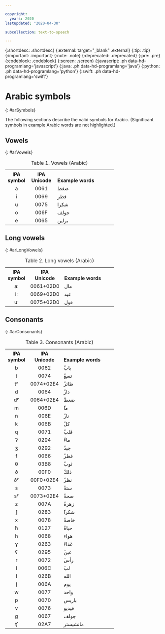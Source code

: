```yaml
---

copyright:
  years: 2020
lastupdated: "2020-04-30"

subcollection: text-to-speech

---
```


{:shortdesc: .shortdesc}
{:external: target="_blank" .external}
{:tip: .tip}
{:important: .important}
{:note: .note}
{:deprecated: .deprecated}
{:pre: .pre}
{:codeblock: .codeblock}
{:screen: .screen}
{:javascript: .ph data-hd-programlang='javascript'}
{:java: .ph data-hd-programlang='java'}
{:python: .ph data-hd-programlang='python'}
{:swift: .ph data-hd-programlang='swift'}

# Arabic symbols
{: #arSymbols}

The following sections describe the valid symbols for Arabic. (Significant symbols in example Arabic words are not highlighted.)

## Vowels
{: #arVowels}

<table style="width:70%">
  <caption>Table 1. Vowels (Arabic)</caption>
  <tr>
    <th style="width:20%; text-align:center; vertical-align:bottom">
      IPA symbol
    </th>
    <th style="width:25%; text-align:center; vertical-align:bottom">
      IPA Unicode
    </th>
    <th style="text-align:left; vertical-align:bottom">
      Example words
    </th>
  </tr>
  <tr>
    <td style="text-align:center">
      a
    </td>
    <td style="text-align:center">
      0061
    </td>
    <td>
      &#1590;&#1594;&#1591;
    </td>
  </tr>
  <tr>
    <td style="text-align:center">
      i
    </td>
    <td style="text-align:center">
      0069
    </td>
    <td>
      &#1601;&#1591;&#1585;
    </td>
  </tr>
  <tr>
    <td style="text-align:center">
      u
    </td>
    <td style="text-align:center">
      0075
    </td>
    <td>
      &#1588;&#1603;&#1585;&#1575;
    </td>
  </tr>
  <tr>
    <td style="text-align:center">
      o
    </td>
    <td style="text-align:center">
      006F
    </td>
    <td>
      &#1580;&#1608;&#1604;&#1601;
    </td>
  </tr>
  <tr>
    <td style="text-align:center">
      e
    </td>
    <td style="text-align:center">
      0065
    </td>
    <td>
      &#1576;&#1585;&#1604;&#1610;&#1606;
    </td>
  </tr>
</table>

## Long vowels
{: #arLongVowels}

<table style="width:70%">
  <caption>Table 2. Long vowels (Arabic)</caption>
  <tr>
    <th style="width:20%; text-align:center; vertical-align:bottom">
      IPA symbol
    </th>
    <th style="width:25%; text-align:center; vertical-align:bottom">
      IPA Unicode
    </th>
    <th style="text-align:left; vertical-align:bottom">
      Example words
    </th>
  </tr>
  <tr>
    <td style="text-align:center">
      a&#720;
    </td>
    <td style="text-align:center">
      0061+02D0
    </td>
    <td>
      &#1605;&#1575;&#1604;
    </td>
  </tr>
  <tr>
    <td style="text-align:center">
      i&#720;
    </td>
    <td style="text-align:center">
      0069+02D0
    </td>
    <td>
      &#1593;&#1610;&#1583;
    </td>
  </tr>
  <tr>
    <td style="text-align:center">
      u&#720;
    </td>
    <td style="text-align:center">
      0075+02D0
    </td>
    <td>
      &#1601;&#1608;&#1604;
    </td>
  </tr>
</table>

## Consonants
{: #arConsonants}

<table style="width:70%">
  <caption>Table 3. Consonants (Arabic)</caption>
  <tr>
    <th style="width:20%; text-align:center; vertical-align:bottom">
      IPA symbol
    </th>
    <th style="width:25%; text-align:center; vertical-align:bottom">
      IPA Unicode
    </th>
    <th style="text-align:left; vertical-align:bottom">
      Example words
    </th>
  </tr>
  <tr>
    <td style="text-align:center">
      b
    </td>
    <td style="text-align:center">
      0062
    </td>
    <td>
      &#1614;&#1614;&#1576;&#1575;&#1576;
    </td>
  </tr>
  <tr>
    <td style="text-align:center">
      t
    </td>
    <td style="text-align:center">
      0074
    </td>
    <td>
      &#1614;&#1614;&#1578;&#1587;&#1593;
    </td>
  </tr>
  <tr>
    <td style="text-align:center">
      t&#740;
    </td>
    <td style="text-align:center">
      0074+02E4
    </td>
    <td>
      &#1614;&#1614;&#1591;&#1575;&#1610;&#1620;&#1585;
    </td>
  </tr>
  <tr>
    <td style="text-align:center">
      d
    </td>
    <td style="text-align:center">
      0064
    </td>
    <td>
      &#1614;&#1614;&#1583;&#1575;&#1585;
    </td>
  </tr>
  <tr>
    <td style="text-align:center">
      d&#740;
    </td>
    <td style="text-align:center">
      0064+02E4
    </td>
    <td>
      &#1614;&#1614;&#1590;&#1594;&#1591;
    </td>
  </tr>
  <tr>
    <td style="text-align:center">
      m
    </td>
    <td style="text-align:center">
      006D
    </td>
    <td>
      &#1614;&#1614;&#1605;&#1575;
    </td>
  </tr>
  <tr>
    <td style="text-align:center">
      n
    </td>
    <td style="text-align:center">
      006E
    </td>
    <td>
      &#1614;&#1614;&#1606;&#1575;&#1585;
    </td>
  </tr>
  <tr>
    <td style="text-align:center">
      k
    </td>
    <td style="text-align:center">
      006B
    </td>
    <td>
      &#1614;&#1614;&#1603;&#1604;
    </td>
  </tr>
  <tr>
    <td style="text-align:center">
      q
    </td>
    <td style="text-align:center">
      0071
    </td>
    <td>
      &#1614;&#1614;&#1602;&#1604;&#1576;
    </td>
  </tr>
  <tr>
    <td style="text-align:center">
      &#660;
    </td>
    <td style="text-align:center">
      0294
    </td>
    <td>
      &#1614;&#1614;&#1605;&#1575;&#1569;
    </td>
  </tr>
  <tr>
    <td style="text-align:center">
      &#658;
    </td>
    <td style="text-align:center">
      0292
    </td>
    <td>
      &#1614;&#1614;&#1580;&#1610;&#1583;
    </td>
  </tr>
  <tr>
    <td style="text-align:center">
      f
    </td>
    <td style="text-align:center">
      0066
    </td>
    <td>
      &#1614;&#1614;&#1601;&#1591;&#1585;
    </td>
  </tr>
  <tr>
    <td style="text-align:center">
      &#952;
    </td>
    <td style="text-align:center">
      03B8
    </td>
    <td>
      &#1614;&#1614;&#1579;&#1608;&#1576;
    </td>
  </tr>
  <tr>
    <td style="text-align:center">
      &#240;
    </td>
    <td style="text-align:center">
      00F0
    </td>
    <td>
      &#1614;&#1614;&#1584;&#1604;&#1603;
    </td>
  </tr>
  <tr>
    <td style="text-align:center">
      &#240;&#740;
    </td>
    <td style="text-align:center">
      00F0+02E4
    </td>
    <td>
      &#1614;&#1614;&#1606;&#1592;&#1585;
    </td>
  </tr>
  <tr>
    <td style="text-align:center">
      s
    </td>
    <td style="text-align:center">
      0073
    </td>
    <td>
      &#1614;&#1614;&#1587;&#1578;&#1577;
    </td>
  </tr>
  <tr>
    <td style="text-align:center">
      s&#740;
    </td>
    <td style="text-align:center">
      0073+02E4
    </td>
    <td>
      &#1614;&#1614;&#1589;&#1581;&#1577;
    </td>
  </tr>
  <tr>
    <td style="text-align:center">
      z
    </td>
    <td style="text-align:center">
      007A
    </td>
    <td>
      &#1614;&#1614;&#1586;&#1607;&#1585;&#1577;
    </td>
  </tr>
  <tr>
    <td style="text-align:center">
      &#643;
    </td>
    <td style="text-align:center">
      0283
    </td>
    <td>
      &#1614;&#1614;&#1588;&#1603;&#1585;&#1575;
    </td>
  </tr>
  <tr>
    <td style="text-align:center">
      x
    </td>
    <td style="text-align:center">
      0078
    </td>
    <td>
      &#1614;&#1614;&#1582;&#1575;&#1589;&#1577;
    </td>
  </tr>
  <tr>
    <td style="text-align:center">
      &#295;
    </td>
    <td style="text-align:center">
      0127
    </td>
    <td>
      &#1614;&#1614;&#1581;&#1610;&#1575;&#1577;
    </td>
  </tr>
  <tr>
    <td style="text-align:center">
      h
    </td>
    <td style="text-align:center">
      0068
    </td>
    <td>
      &#1607;&#1608;&#1575;&#1569;
    </td>
  </tr>
  <tr>
    <td style="text-align:center">
      &#611;
    </td>
    <td style="text-align:center">
      0263
    </td>
    <td>
      &#1614;&#1594;&#1584;&#1575;&#1569;
    </td>
  </tr>
  <tr>
    <td style="text-align:center">
      &#661;
    </td>
    <td style="text-align:center">
      0295
    </td>
    <td>
      &#1614;&#1593;&#1610;&#1606;
    </td>
  </tr>
  <tr>
    <td style="text-align:center">
      r
    </td>
    <td style="text-align:center">
      0072
    </td>
    <td>
      &#1614;&#1585;&#1575;&#1620;&#1587;
    </td>
  </tr>
  <tr>
    <td style="text-align:center">
      l
    </td>
    <td style="text-align:center">
      006C
    </td>
    <td>
      &#1614;&#1604;&#1576;
    </td>
  </tr>
  <tr>
    <td style="text-align:center">
      &#619;
    </td>
    <td style="text-align:center">
      026B
    </td>
    <td>
      &#1575;&#1604;&#1604;&#1607;
    </td>
  </tr>
  <tr>
    <td style="text-align:center">
      j
    </td>
    <td style="text-align:center">
      006A
    </td>
    <td>
      &#1610;&#1608;&#1605;
    </td>
  </tr>
  <tr>
    <td style="text-align:center">
      w
    </td>
    <td style="text-align:center">
      0077
    </td>
    <td>
      &#1608;&#1575;&#1581;&#1583;
    </td>
  </tr>
  <tr>
    <td style="text-align:center">
      p
    </td>
    <td style="text-align:center">
      0070
    </td>
    <td>
      &#1576;&#1575;&#1585;&#1610;&#1587;
    </td>
  </tr>
  <tr>
    <td style="text-align:center">
      v
    </td>
    <td style="text-align:center">
      0076
    </td>
    <td>
      &#1601;&#1610;&#1583;&#1610;&#1608;
    </td>
  </tr>
  <tr>
    <td style="text-align:center">
      g
    </td>
    <td style="text-align:center">
      0067
    </td>
    <td>
      &#1580;&#1608;&#1604;&#1601;
    </td>
  </tr>
  <tr>
    <td style="text-align:center">
      &#679;
    </td>
    <td style="text-align:center">
      02A7
    </td>
    <td>
      &#1605;&#1575;&#1606;&#1588;&#1610;&#1587;&#1578;&#1585;
    </td>
  </tr>
</table>
